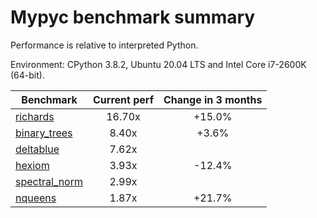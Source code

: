 # Mypyc benchmark summary

Performance is relative to interpreted Python.

Environment: CPython 3.8.2, Ubuntu 20.04 LTS and Intel Core i7-2600K (64-bit).

| Benchmark | Current perf | Change in 3 months |
| --- | :---: | :---: |
| [richards](benchmarks/richards.md) | 16.70x | +15.0% |
| [binary_trees](benchmarks/binary_trees.md) | 8.40x | +3.6% |
| [deltablue](benchmarks/deltablue.md) | 7.62x |  |
| [hexiom](benchmarks/hexiom.md) | 3.93x | -12.4% |
| [spectral_norm](benchmarks/spectral_norm.md) | 2.99x |  |
| [nqueens](benchmarks/nqueens.md) | 1.87x | +21.7% |

